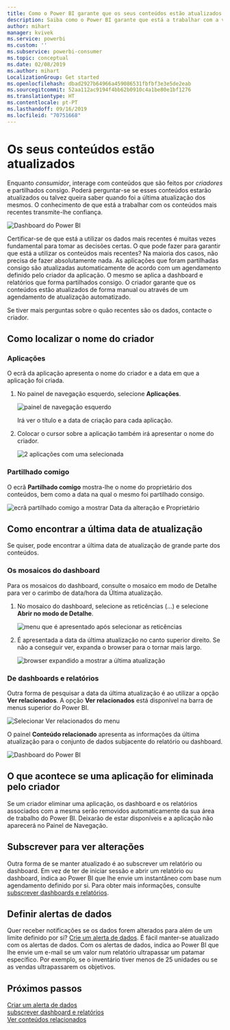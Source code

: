 ```yaml
---
title: Como o Power BI garante que os seus conteúdos estão atualizados
description: Saiba como o Power BI garante que está a trabalhar com a versão mais recente dos dados, relatório, dashboard e aplicação.
author: mihart
manager: kvivek
ms.service: powerbi
ms.custom: ''
ms.subservice: powerbi-consumer
ms.topic: conceptual
ms.date: 02/08/2019
ms.author: mihart
LocalizationGroup: Get started
ms.openlocfilehash: dbad2927b64966a459086531fbfbf3e3e5de2eab
ms.sourcegitcommit: 52aa112ac9194f4bb62b0910c4a1be80e1bf1276
ms.translationtype: HT
ms.contentlocale: pt-PT
ms.lasthandoff: 09/16/2019
ms.locfileid: "70751668"
---
```

# <a name="your-content-is-up-to-date"></a>Os seus conteúdos estão atualizados
Enquanto *consumidor*, interage com conteúdos que são feitos por *criadores* e partilhados consigo. Poderá perguntar-se se esses conteúdos estarão atualizados ou talvez queira saber quando foi a última atualização dos mesmos. O conhecimento de que está a trabalhar com os conteúdos mais recentes transmite-lhe confiança.  
 
![Dashboard do Power BI](media/end-user-consumer/power-bi-service.png)


Certificar-se de que está a utilizar os dados mais recentes é muitas vezes fundamental para tomar as decisões certas. O que pode fazer para garantir que está a utilizar os conteúdos mais recentes? Na maioria dos casos, não precisa de fazer absolutamente nada. As aplicações que foram partilhadas consigo são atualizadas automaticamente de acordo com um agendamento definido pelo criador da aplicação. O mesmo se aplica a dashboard e relatórios que forma partilhados consigo. O criador garante que os conteúdos estão atualizados de forma manual ou através de um agendamento de atualização automatizado.  

Se tiver mais perguntas sobre o quão recentes são os dados, contacte o criador.

## <a name="how-to-locate-the-name-of-the-designer"></a>Como localizar o nome do criador

### <a name="apps"></a>Aplicações

O ecrã da aplicação apresenta o nome do criador e a data em que a aplicação foi criada.  

1. No painel de navegação esquerdo, selecione **Aplicações**.

    ![painel de navegação esquerdo](media/end-user-fresh/power-bi-nav-apps.png)

    Irá ver o título e a data de criação para cada aplicação. 

2. Colocar o cursor sobre a aplicação também irá apresentar o nome do criador. 

    ![2 aplicações com uma selecionada](media/end-user-fresh/power-bi-app.png)


### <a name="shared-with-me"></a>Partilhado comigo
O ecrã **Partilhado comigo** mostra-lhe o nome do proprietário dos conteúdos, bem como a data na qual o mesmo foi partilhado consigo.

![ecrã partilhado comigo a mostrar Data da alteração e Proprietário](media/end-user-fresh/power-bi-shared-new.png) 


## <a name="how-to-look-up-the-last-refresh-date"></a>Como encontrar a última data de atualização
Se quiser, pode encontrar a última data de atualização de grande parte dos conteúdos. 

### <a name="dashboard-tiles"></a>Os mosaicos do dashboard
Para os mosaicos do dashboard, consulte o mosaico em modo de Detalhe para ver o carimbo de data/hora da Última atualização.

1. No mosaico do dashboard, selecione as reticências (…) e selecione **Abrir no modo de Detalhe**.

    ![menu que é apresentado após selecionar as reticências](media/end-user-fresh/power-bi-focus.png)

2. É apresentada a data da última atualização no canto superior direito. Se não a conseguir ver, expanda o browser para o tornar mais largo. 

    ![browser expandido a mostrar a última atualização](media/end-user-fresh/power-bi-last-refresh2.png)

### <a name="from-dashboards-and-reports"></a>De dashboards e relatórios
Outra forma de pesquisar a data da última atualização é ao utilizar a opção **Ver relacionados**.  A opção **Ver relacionados** está disponível na barra de menus superior do Power BI.

![Selecionar Ver relacionados do menu](media/end-user-fresh/power-bi-view-related.png)

O painel **Conteúdo relacionado** apresenta as informações da última atualização para o conjunto de dados subjacente do relatório ou dashboard.

![Dashboard do Power BI](media/end-user-fresh/power-bi-last-refresh.png)

## <a name="what-happens-if-an-app-is-deleted-by-the-designer"></a>O que acontece se uma aplicação for eliminada pelo criador

Se um criador eliminar uma aplicação, os dashboard e os relatórios associados com a mesma serão removidos automaticamente da sua área de trabalho do Power BI. Deixarão de estar disponíveis e a aplicação não aparecerá no Painel de Navegação.


## <a name="subscribe-to-see-changes"></a>Subscrever para ver alterações
Outra forma de se manter atualizado é ao subscrever um relatório ou dashboard. Em vez de ter de iniciar sessão e abrir um relatório ou dashboard, indica ao Power BI que lhe envie um instantâneo com base num agendamento definido por si.  Para obter mais informações, consulte [subscrever dashboards e relatórios](end-user-subscribe.md).

## <a name="set-data-alerts"></a>Definir alertas de dados
Quer receber notificações se os dados forem alterados para além de um limite definido por si? [Crie um alerta de dados](end-user-alerts.md).  É fácil manter-se atualizado com os alertas de dados. Com os alertas de dados, indica ao Power BI que lhe envie um e-mail se um valor num relatório ultrapassar um patamar específico.  Por exemplo, se o inventário tiver menos de 25 unidades ou se as vendas ultrapassarem os objetivos.  

## <a name="next-steps"></a>Próximos passos
[Criar um alerta de dados](end-user-alerts.md)    
[subscrever dashboard e relatórios](end-user-subscribe.md)    
[Ver conteúdos relacionados](end-user-related.md)    
